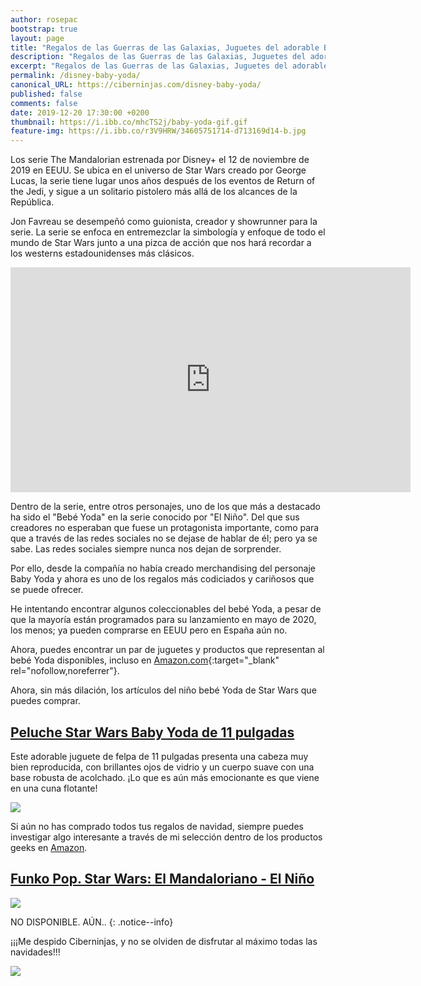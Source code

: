 ```yaml
---
author: rosepac
bootstrap: true
layout: page
title: "Regalos de las Guerras de las Galaxias, Juguetes del adorable Bebe Yoda"
description: "Regalos de las Guerras de las Galaxias, Juguetes del adorable Bebe Yoda"
excerpt: "Regalos de las Guerras de las Galaxias, Juguetes del adorable Bebe Yoda"
permalink: /disney-baby-yoda/
canonical_URL: https://ciberninjas.com/disney-baby-yoda/
published: false
comments: false
date: 2019-12-20 17:30:00 +0200
thumbnail: https://i.ibb.co/mhcTS2j/baby-yoda-gif.gif
feature-img: https://i.ibb.co/r3V9HRW/34605751714-d713169d14-b.jpg
---
```


Los serie The Mandalorian estrenada por Disney+ el 12 de noviembre de 2019 en EEUU. Se ubica en el universo de Star Wars creado por George Lucas, la serie tiene lugar unos años después de los eventos de Return of the Jedi, y sigue a un solitario pistolero más allá de los alcances de la República.

Jon Favreau se desempeñó como guionista, creador y showrunner para la serie. La serie se enfoca en entremezclar la simbología y enfoque de todo el mundo de Star Wars junto a una pizca de acción que nos hará recordar a los westerns estadounidenses más clásicos.

<iframe width="640" height="360" src="https://www.youtube-nocookie.com/embed/IqZ48OcUHD8?controls=0&showinfo=0" frameborder="0" allowfullscreen></iframe><br />

Dentro de la serie, entre otros personajes, uno de los que más a destacado ha sido el "Bebé Yoda" en la serie conocido por "El Niño". Del que sus creadores no esperaban que fuese un protagonista importante, como para que a través de las redes sociales no se dejase de hablar de él; pero ya se sabe. Las redes sociales siempre nunca nos dejan de sorprender.

Por ello, desde la compañía no había creado merchandising del personaje Baby Yoda y ahora es uno de los regalos más codiciados y cariñosos que se puede ofrecer.

He intentando encontrar algunos coleccionables del bebé Yoda, a pesar de que la mayoría están programados para su lanzamiento en mayo de 2020, los menos; ya pueden comprarse en EEUU pero en España aún no.

Ahora, puedes encontrar un par de juguetes y productos que representan al bebé Yoda disponibles, incluso en [Amazon.com](https://amzn.to/2Q3LAz5){:target="_blank" rel="nofollow,noreferrer"}.

Ahora, sin más dilación, los artículos del niño bebé Yoda de Star Wars que puedes comprar.

## [Peluche Star Wars Baby Yoda de 11 pulgadas](https://amzn.to/2sICsb9)

Este adorable juguete de felpa de 11 pulgadas presenta una cabeza muy bien reproducida, con brillantes ojos de vidrio y un cuerpo suave con una base robusta de acolchado. ¡Lo que es aún más emocionante es que viene en una cuna flotante!

![](https://i.ibb.co/tZ3vKRF/image.png)

Si aún no has comprado todos tus regalos de navidad, siempre puedes investigar algo interesante a través de mi selección dentro de los productos geeks en [Amazon](/amazon/).

## [Funko Pop. Star Wars: El Mandaloriano - El Niño](https://amzn.to/34H8K3e)

![](https://i.ibb.co/pxpJsK6/image.png)

NO DISPONIBLE. AÚN..
{: .notice--info}








¡¡¡Me despido Ciberninjas, y no se olviden de disfrutar al máximo todas las navidades!!!

![](https://i.ibb.co/VBh0NtT/baby-yoda-gui-o.gif)


















